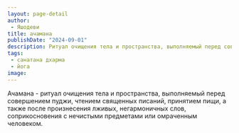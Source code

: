 ```yaml
---
layout: page-detail
author:
 - Яшодеви
title: ачамана
publishDate: "2024-09-01"
description: Ритуал очищения тела и пространства, выполняемый перед совершением пуджи, чтением священных писаний, принятием пищи, а также после произнесения лживых, негармоничных слов, соприкосновения с нечистыми предметами или омраченным человеком.
tags:
 - санатана дхарма
 - йога
image: 
---
```

Ачамана - ритуал очищения тела и пространства, выполняемый перед совершением пуджи, чтением священных писаний, принятием пищи, а также после произнесения лживых, негармоничных слов, соприкосновения с нечистыми предметами или омраченным человеком.


